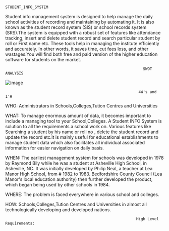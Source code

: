                                                            STUDENT_INFO_SYSTEM     
Student info management system is designed to help manage the daily school activities of recording and maintaining by automating it. It is also known as the student record system (SIS) or school records system (SRS).The system is equipped with a robust set of features like attendance tracking, insert and delete student record and search particular student by roll or First name etc. These tools help in managing the institute efficiently and accurately. In other words, it saves time, cut fees loss, and other wastages.You will find both free and paid version of the higher education software for students on the market. 


                                                                 SWOT ANALYSIS
                                                                 
   ![image](https://user-images.githubusercontent.com/81459871/132116559-288f9fff-4a8a-465c-b489-6c1f7d565e6c.png)
                                                               
                                                               
                                                               4W's and 1'H
                                                               
WHO:  Administrators in Schools,Colleges,Tution Centres and Universities


WHAT: To manage enormous amount of data, it becomes important to include a managing tool to your School,Colleges. A Student INFO System is solution to all the requirements a school work on. Various features like Searching a student by his name or roll no , delete the student record and update the record etc.It is mainly useful for educational establishments to manage student data which also facilitates all individual associated information for easier navigation on daily basis. 


WHEN:  The earliest management system for schools was developed in 1978 by Raymond Bily while he was a student at Asheville High School, in Asheville, NC. It was initially developed by Philip Neal, a teacher at Lea Manor High School, from # 1982 to 1983. Bedfordshire County Council (Lea Manor's local education authority) then further developed the product, which began being used by other schools in 1984.


WHERE:  The problem is faced everywhere in various school and colleges.


HOW:  Schools,Colleges,Tution Centres and Universities in almost all technologically developing and developed nations.

                                                              High Level Requirements:
                                                              
 



